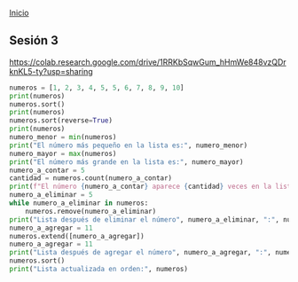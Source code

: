 <!-- No borrar o modificar -->
[Inicio](./index.md)

## Sesión 3 


<!-- Su documentación aquí -->


https://colab.research.google.com/drive/1RRKbSqwGum_hHmWe848vzQDrknKL5-ty?usp=sharing


```python
numeros = [1, 2, 3, 4, 5, 5, 6, 7, 8, 9, 10]
print(numeros)
numeros.sort()
print(numeros)
numeros.sort(reverse=True)
print(numeros)
numero_menor = min(numeros)
print("El número más pequeño en la lista es:", numero_menor)
numero_mayor = max(numeros)
print("El número más grande en la lista es:", numero_mayor)
numero_a_contar = 5
cantidad = numeros.count(numero_a_contar)
print(f"El número {numero_a_contar} aparece {cantidad} veces en la lista.")
numero_a_eliminar = 5
while numero_a_eliminar in numeros:
    numeros.remove(numero_a_eliminar)
print("Lista después de eliminar el número", numero_a_eliminar, ":", numeros)
numero_a_agregar = 11
numeros.extend([numero_a_agregar])
numero_a_agregar = 11
print("Lista después de agregar el número", numero_a_agregar, ":", numeros)
numeros.sort()
print("Lista actualizada en orden:", numeros)



